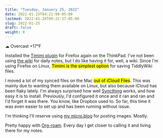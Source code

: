 ```yaml
---
title: "Tuesday, January 25, 2022"
date: 2022-01-25T04:21:00-05:00
lastmod: 2022-01-26T09:22:37-05:00
slug: 2022-01-25
draft: false
weight: 0
---
```


☁ Overcast +17°F

Installed the [Timimi plugin](https://github.com/ibnishak/Timimi) for Firefox again on the ThinkPad. I've not been using [the wiki](https://rudimentarylathe.wiki) for daily notes, but I do like having it for, well, a wiki. Since I'm using Firefox on Linux,  <mark>Timimi is the simplest option</mark> for saving TiddlyWiki files.

I moved a lot of my synced files on the Mac <mark>out of iCloud Files</mark>.
This was mainly due to wanting them available on Linux, but also because iCloud
has been flaky lately. I'm always surprised how well [Syncthing](https://syncthing.net/) works, and how
easy it is to install. Previously, I'd configured it once and it ran and ran and
I'd forget it was there. You know, like Dropbox used to. So far, this time it
was even easier to set up and has been running without issue.

I'm thinking I'll reserve using [my micro.blog](https://jack.micro.blog) for posting images. Mostly.

Pretty happy with [Org-roam](https://www.orgroam.com/). Every day I get closer to calling it and living there for my notes.

[//]: # "Exported with love from a post written in Org mode"
[//]: # "- https://github.com/kaushalmodi/ox-hugo"
